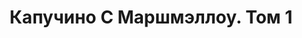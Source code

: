 ---
draft: false
slug: kapuchino-s-marshmellou-tom-1-66cd903a
title: Капучино С Маршмэллоу. Том 1
type: books
params:
  book_title: Капучино С Маршмэллоу. Том 1
  tags:
    - graphic novels & comics
    - lgbtq-plus
    - queer
    - romance
    - russia
  cover: https://covers.openlibrary.org/b/id/14587297-L.jpg
  editions count: '2'
  isbn: '9786010925809'
  openlibrary_link: https://openlibrary.org/works/OL37892845W
  authors:
    - Woorie
  where_to_get:
    - store: "Steklo Press"
      link: http://steklo.press/3
      date: "2024-10-31"
  publication_year: '2022'
  publishers:
    - Popcorn books
    - Steklo Press
  page_count: '264'
  short_book_description: «Капучино с маршмэллоу» рассказывает историю Рэя и его лучших друзей — Таро, Бена, Тори, Яны и Лили. Это графический роман про дружбу, уютные кофейни, маршмэллоу и любовь, который обязательно...
  russian_translation_status: exists
  series: Капучино с маршмэллоу
  languages:
    - Русский
  book_description: «Капучино с маршмэллоу» рассказывает историю Рэя и его лучших друзей — Таро, Бена, Тори, Яны и Лили. Это графический роман про дружбу, уютные кофейни, маршмэллоу и любовь, который обязательно понравится поклонникам комиксов Heartstopper, «Бей-пеки» и «Фехтовальщики».
  russian_audioversion: false
---